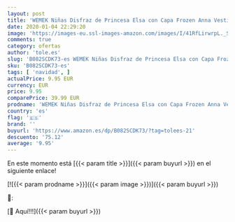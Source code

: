 ```yaml
---
layout: post
title: 'WEMEK Niñas Disfraz de Princesa Elsa con Capa Frozen Anna Vestido Reino de Hielo Ice Queen Cosplay Traje de Carnaval Halloween Navidad Fiesta Outfits de cumpleaños 01 7-8 años'
date: 2020-01-04 22:29:20
image: 'https://images-eu.ssl-images-amazon.com/images/I/41RfLirwrpL._SL400_.jpg'
comments: true
category: ofertas
author: 'tole.es'
slug: 'B082SCDK73-es WEMEK Niñas Disfraz de Princesa Elsa con Capa Frozen Anna...'
sku: 'B082SCDK73-es'
tags: [ 'navidad', ]
actualPrice: 9.95 EUR
currency: EUR
price: 9.95
comparePrice: 39.99 EUR
prodname: 'WEMEK Niñas Disfraz de Princesa Elsa con Capa Frozen Anna Vestido Reino de Hielo Ice Queen Cosplay Traje de Carnaval Halloween Navidad Fiesta Outfits de cumpleaños 01 7-8 años'
country: 'es'
flag: '🇪🇸'
brand: ''
buyurl: 'https://www.amazon.es/dp/B082SCDK73/?tag=tolees-21'
descuento: '75.12'
average: '9.95'
---
```


En este momento está [{{< param title >}}]({{< param buyurl >}}) en el siguiente enlace!

[![{{< param prodname >}}]({{< param image >}})]({{< param buyurl >}})

🔎:


[🛒 Aquí!!!]({{< param buyurl >}})
